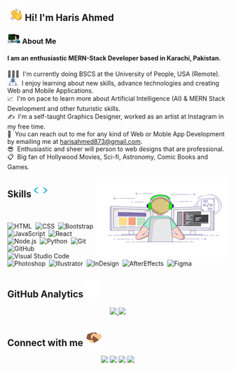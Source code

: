 <img alt="Night Coding" src="./assets/Hand%20Wave.gif" width='40' align="left"/><h2>Hi! I'm Haris Ahmed</h2>

<!-- ## 👋 &nbsp;Hi! I'm Haris Ahmed -->

### <img src="./assets/p.png" width='30px'>&nbsp;About Me

#### I am an enthusiastic MERN-Stack Developer based in Karachi, Pakistan.

👨🏻‍🎓 &nbsp;I'm currently doing BSCS at the University of People, USA (Remote).\
<img src="./assets/d.png" width="25px"> &nbsp;I enjoy learning about new skills, advance technologies and creating Web and Mobile Applications.\
📈 &nbsp;I'm on pace to learn more about Artificial Intelligence (AI) & MERN Stack Development and other futuristic skills.\
✍️ &nbsp;I'm a self-taught Graphics Designer, worked as an artist at Instagram in my free time.\
📧 &nbsp;You can reach out to me for any kind of Web or Moble App Development by emailing me at harisahmed873@gmail.com.\
😎 &nbsp;Enthusiastic and sheer will person to web designs that are professional.\
📋 &nbsp;Big fan of Hollywood Movies, Sci-fi, Astronomy, Comic Books and Games.

<img alt="Coder" src="./assets/coding-freak.gif" align="right"/>

### <h2> Skills <img src = "./assets/giphy.gif"></h2>

<br /><br />
![HTML](https://img.shields.io/badge/HTML-E34F26?style=flat&logo=html5&logoColor=white)&nbsp;
![CSS](https://img.shields.io/badge/CSS-1572B6?style=flat&logo=css3&logoColor=white)&nbsp;
![Bootstrap](https://img.shields.io/badge/Bootstrap-563D7C?style=flat&logo=bootstrap&logoColor=white)&nbsp;
![JavaScript](https://img.shields.io/badge/JavaScript-F7DF1E?style=flat&logo=javascript&logoColor=black)&nbsp;
![React](https://img.shields.io/badge/React-20232A?style=flat&logo=react&logoColor=61DAFB)&nbsp;
![Node.js](https://img.shields.io/badge/Node.js-43853D?style=flat&logo=node.js&logoColor=white)&nbsp;
![Python](https://img.shields.io/badge/Python-14354C?style=flat&logo=python&logoColor=white)&nbsp;
![Git](https://img.shields.io/badge/Git-100000?style=flat&logo=git&logoColor=red)&nbsp;
![GitHub](https://img.shields.io/badge/GitHub-100000?style=flat&logo=github&logoColor=white)&nbsp;
![Visual Studio Code](https://img.shields.io/badge/Visual%20Studio%20Code-20232A?style=flat&logo=visual-studio-code&logoColor=61DAFB)&nbsp;
![Photoshop](https://badges.aleen42.com/src/photoshop.svg)&nbsp;
![Illustrator](https://aleen42.github.io/badges/src/illustrator.svg)&nbsp;
![InDesign](https://img.shields.io/badge/-InDesign-05122A?style=flat&logo=adobe-indesign)&nbsp;
![AfterEffects](https://aleen42.github.io/badges/src/after_effects.svg)&nbsp;
![Figma](https://img.shields.io/badge/Figma-F24E1E?style=flat&logo=figma&logoColor=white)&nbsp;

### <h2> GitHub Analytics<img src="./assets/analytics.gif"> </h2>

<p align="center">
<a href="https://github.com/haris386">
  <img height="180em" src="https://github-readme-stats.vercel.app/api?username=haris386&theme=radical&show_icons=true"/>
  <img height="180em" src="https://github-readme-stats-eight-theta.vercel.app/api/top-langs/?username=haris386&layout=compact&langs_count=8&theme=radical&show_icons"/>
</a>
</p>

### <h2> Connect with me <img src='./assets/hs.gif'> </h2>

<p align="center">
<a href="https://mrharisahmed.000webhostapp.com//"><img src="https://img.shields.io/badge/harisahmedportfolio-1877F2?style=flat&logo=Google-Chrome&logoColor=white"/></a>
<a href="mailto:harisahmed873@gmail.com"><img src="https://img.shields.io/badge/harisahmed873@gmail.com-D14836?style=flat&logo=gmail&logoColor=white"/></a>
<a href="https://www.linkedin.com/in/haris-ahmed-998a69183/"><img src="https://img.shields.io/badge/-Haris Ahmed-0077B5?style=flat&logo=Linkedin&logoColor=white"/></a>
<a href="https://www.instagram.com/haris_ahmedrdj/?hl=en"><img src="https://img.shields.io/badge/harisahmedrdj-E4405F?style=flat&logo=instagram&logoColor=white"/></a>
</p>
